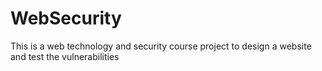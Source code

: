 # WebSecurity
This is a web technology and security course project to design a website and test the vulnerabilities 
